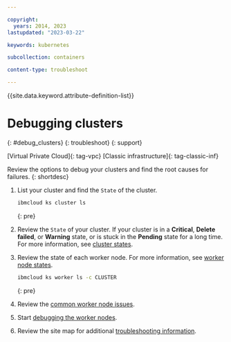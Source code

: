 ```yaml
---

copyright: 
  years: 2014, 2023
lastupdated: "2023-03-22"

keywords: kubernetes

subcollection: containers

content-type: troubleshoot

---
```


{{site.data.keyword.attribute-definition-list}}





# Debugging clusters
{: #debug_clusters}
{: troubleshoot}
{: support}

[Virtual Private Cloud]{: tag-vpc} [Classic infrastructure]{: tag-classic-inf}

Review the options to debug your clusters and find the root causes for failures.
{: shortdesc}

1. List your cluster and find the `State` of the cluster.

    ```sh
    ibmcloud ks cluster ls
    ```
    {: pre}

1. Review the `State` of your cluster. If your cluster is in a **Critical**, **Delete failed**, or **Warning** state, or is stuck in the **Pending** state for a long time. For more information, see [cluster states](/docs/containers?topic=containers-cluster-states-reference). 

1. Review the state of each worker node. For more information, see [worker node states](/docs/containers?topic=containers-worker-node-state-reference).
    ```sh
    ibmcloud ks worker ls -c CLUSTER
    ```
    {: pre}

1. Review the [common worker node issues](/docs/containers?topic=containers-common_worker_nodes_issues). 

1. Start [debugging the worker nodes](/docs/containers?topic=containers-debug_worker_nodes).

1. Review the site map for additional [troubleshooting information](/docs/containers?topic=containers-cs_sitemap#sitemap_troubleshooting).






